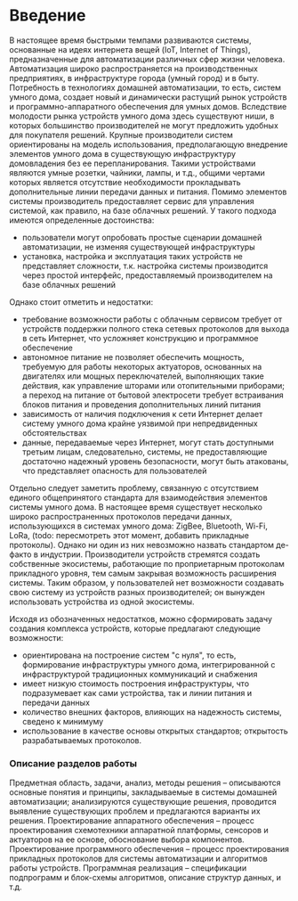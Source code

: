 # Введение
В настоящее время быстрыми темпами развиваются системы, основанные на идеях интернета вещей (IoT, Internet of Things), предназначенные для автоматизации различных сфер жизни человека. Автоматизация широко распространяется на производственных предприятиях, в инфраструктуре города (умный город) и в быту. Потребность в технологиях домашней автоматизации, то есть, систем умного дома, создает новый и динамически растущий рынок устройств и программно-аппаратного обеспечения для умных домов.
Вследствие молодости рынка устройств умного дома здесь существуют ниши, в которых большинство производителей не могут предложить удобных для покупателя решений. Крупные производители систем ориентированы на модель использования, предполагающую внедрение элементов умного дома в существующую инфраструктуру домовладения без ее перепланирования. Такими устройствами являются умные розетки, чайники, лампы, и т.д., общими чертами которых является отсутствие необходимости прокладывать дополнительные линии передачи данных и питания. Помимо элементов системы производитель предоставляет сервис для управления системой, как правило, на базе облачных решений. 
У такого подхода имеются определенные достоинства:

- пользователи могут опробовать простые сценарии домашней автоматизации, не изменяя существующей инфраструктуры
- установка, настройка и эксплуатация таких устройств не представляет сложности, т.к. настройка системы производится через простой интерфейс, предоставляемый производителем на базе облачных решений

Однако стоит отметить и недостатки:

- требование возможности работы с облачным сервисом требует от устройств поддержки полного стека сетевых протоколов для выхода в сеть Интернет, что усложняет конструкцию и программное обеспечение
- автономное питание не позволяет обеспечить мощность, требуемую для работы некоторых актуаторов, основанных на двигателях или мощных переключателей, выполняющих такие действия, как управление шторами или отопительными приборами; а переход на питание от бытовой электросети требует встраивания блоков питания и проведения дополнительных линий питания
- зависимость от наличия подключения к сети Интернет делает систему умного дома крайне уязвимой при непредвиденных обстоятельствах
- данные, передаваемые через Интернет, могут стать доступными третьим лицам, следовательно, системы, не предоставляющие достаточно надежный уровень безопасности, могут быть атакованы, что представляет опасность для пользователей

Отдельно следует заметить проблему, связанную с отсутствием единого общепринятого стандарта для взаимодействия элементов системы умного дома. В настоящее время существует несколько широко распространенных протоколов передачи данных, использующихся в системах умного дома: ZigBee, Bluetooth, Wi-Fi, LoRa, (todo: пересмотреть этот момент, добавить прикладные протоколы). Однако ни один из них невозможно назвать стандартом де-факто в индустрии. Производители устройств стремятся создать собственные экосистемы, работающие по проприетарным протоколам прикладного уровня, тем самым закрывая возможность расширения системы. Таким образом, у пользователей нет возможности создавать свою систему из устройств разных производителей; он вынужден использовать устройства из одной экосистемы.

Исходя из обозначенных недостатков, можно сформировать задачу создания комплекса устройств, которые предлагают следующие возможности:

- ориентирована на построение систем "с нуля", то есть, формирование инфраструктуры умного дома, интегрированной с инфраструктурой традиционных коммуникаций и снабжения
- имеет низкую стоимость построения инфраструктуры, что подразумевает как сами устройства, так и линии питания и передачи данных
- количество внешних факторов, влияющих на надежность системы, сведено  к минимуму
- использование в качестве основы открытых стандартов; открытость разрабатываемых протоколов.

### Описание разделов работы

Предметная область, задачи, анализ, методы решения – описываются основные понятия и принципы, закладываемые в системы домашней автоматизации; анализируются существующие решения, проводится выявление существующих проблем и предлагаются варианты их решения.
Проектирование аппаратного обеспечения – процесс проектирования схемотехники аппаратной платформы, сенсоров и актуаторов на ее основе, обоснование выбора компонентов.
Проектирование программного обеспечения – процесс проектирования прикладных протоколов для системы автоматизации и алгоритмов работы устройств.
Программная реализация – спецификации подпрограмм и блок-схемы алгоритмов, описание структур данных, и т.д.
